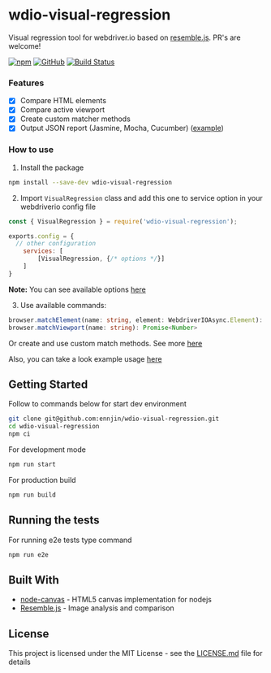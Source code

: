 # wdio-visual-regression
Visual regression tool for webdriver.io based on [resemble.js](https://github.com/rsmbl/Resemble.js). PR's are welcome!

[![npm](https://img.shields.io/npm/v/wdio-visual-regression)](https://www.npmjs.com/package/wdio-visual-regression)
[![GitHub](https://img.shields.io/github/license/ennjin/wdio-visual-regression)](https://github.com/ennjin/wdio-visual-regression/blob/master/LICENSE)
[![Build Status](https://travis-ci.org/ennjin/wdio-visual-regression.svg?branch=master)](https://travis-ci.org/ennjin/wdio-visual-regression)

### Features
- [x] Compare HTML elements
- [x] Compare active viewport
- [x] Create custom matcher methods
- [x] Output JSON report (Jasmine, Mocha, Cucumber) ([example](docs/REPORT_EXAMPLE.md))

### How to use
1. Install the package
```bash
npm install --save-dev wdio-visual-regression
```
2. Import `VisualRegression` class and add this one to service option in your webdriverio config file
```js
const { VisualRegression } = require('wdio-visual-regression');

exports.config = {
  // other configuration
    services: [
        [VisualRegression, {/* options */}]
    ]
}
```
**Note:** You can see available options [here](docs/OPTIONS.md)

3. Use available commands:
```ts
browser.matchElement(name: string, element: WebdriverIOAsync.Element): Promise<Number>
browser.matchViewport(name: string): Promise<Number>
```

Or create and use custom match methods. See more [here](docs/CUSTOM_MATCHERS.md)

Also, you can take a look example usage [here](e2e/main.e2e-spec.ts)

## Getting Started
Follow to commands below for start dev environment

```bash
git clone git@github.com:ennjin/wdio-visual-regression.git
cd wdio-visual-regression
npm ci
```
For development mode
```bash
npm run start
```
For production build
```bash
npm run build
```

## Running the tests
For running e2e tests type command
```bash
npm run e2e
```

## Built With
* [node-canvas](https://github.com/Automattic/node-canvas) - HTML5 canvas implementation for nodejs
* [Resemble.js](https://github.com/rsmbl/Resemble.js) - Image analysis and comparison

## License
This project is licensed under the MIT License - see the [LICENSE.md](LICENSE) file for details
